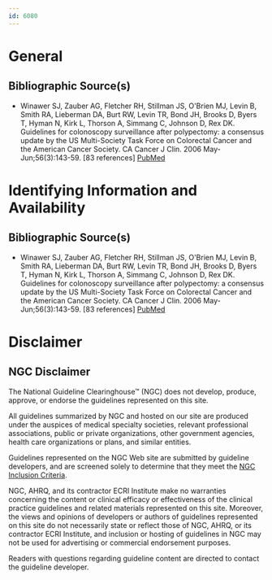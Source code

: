 ```yaml
---
id: 6080
---
```


# General

## Bibliographic Source(s)

- Winawer SJ, Zauber AG, Fletcher RH, Stillman JS, O'Brien MJ, Levin B, Smith RA, Lieberman DA, Burt RW, Levin TR, Bond JH, Brooks D, Byers T, Hyman N, Kirk L, Thorson A, Simmang C, Johnson D, Rex DK. Guidelines for colonoscopy surveillance after polypectomy: a consensus update by the US Multi-Society Task Force on Colorectal Cancer and the American Cancer Society. CA Cancer J Clin. 2006 May-Jun;56(3):143-59. [83 references] [ PubMed ](http://www.ncbi.nlm.nih.gov/entrez/query.fcgi?cmd=Retrieve&db=pubmed&dopt=Abstract&list_uids=16737947)

# Identifying Information and Availability

## Bibliographic Source(s)

- Winawer SJ, Zauber AG, Fletcher RH, Stillman JS, O'Brien MJ, Levin B, Smith RA, Lieberman DA, Burt RW, Levin TR, Bond JH, Brooks D, Byers T, Hyman N, Kirk L, Thorson A, Simmang C, Johnson D, Rex DK. Guidelines for colonoscopy surveillance after polypectomy: a consensus update by the US Multi-Society Task Force on Colorectal Cancer and the American Cancer Society. CA Cancer J Clin. 2006 May-Jun;56(3):143-59. [83 references] [ PubMed ](http://www.ncbi.nlm.nih.gov/entrez/query.fcgi?cmd=Retrieve&db=pubmed&dopt=Abstract&list_uids=16737947)

# Disclaimer

## NGC Disclaimer

The National Guideline Clearinghouse™ (NGC) does not develop, produce, approve, or endorse the guidelines represented on this site.

All guidelines summarized by NGC and hosted on our site are produced under the auspices of medical specialty societies, relevant professional associations, public or private organizations, other government agencies, health care organizations or plans, and similar entities.

Guidelines represented on the NGC Web site are submitted by guideline developers, and are screened solely to determine that they meet the [NGC Inclusion Criteria](/help-and-about/summaries/inclusion-criteria).

NGC, AHRQ, and its contractor ECRI Institute make no warranties concerning the content or clinical efficacy or effectiveness of the clinical practice guidelines and related materials represented on this site. Moreover, the views and opinions of developers or authors of guidelines represented on this site do not necessarily state or reflect those of NGC, AHRQ, or its contractor ECRI Institute, and inclusion or hosting of guidelines in NGC may not be used for advertising or commercial endorsement purposes.

Readers with questions regarding guideline content are directed to contact the guideline developer.

